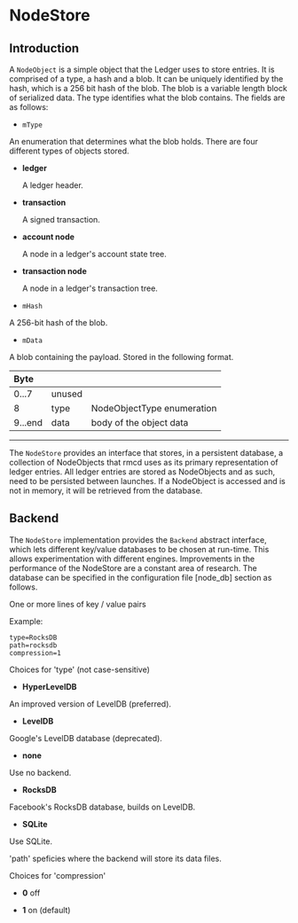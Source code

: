 # NodeStore

## Introduction

A `NodeObject` is a simple object that the Ledger uses to store entries. It is 
comprised of a type, a hash and a blob. It can be uniquely
identified by the hash, which is a 256 bit hash of the blob. The blob is a 
variable length block of serialized data. The type identifies what the blob 
contains. The fields are as follows: 
    
* `mType`

 An enumeration that determines what the blob holds. There are four 
 different types of objects stored. 

 * **ledger**
    
   A ledger header.

 * **transaction**
      
   A signed transaction.
      
 * **account node**
        
   A node in a ledger's account state tree.
        
 * **transaction node**
        
   A node in a ledger's transaction tree.
    
* `mHash`

 A 256-bit hash of the blob.

* `mData`
      
 A blob containing the payload. Stored in the following format.
 
|Byte   |                     |                          |
|:------|:--------------------|:-------------------------|
|0...7  |unused               |                          |
|8      |type                 |NodeObjectType enumeration|
|9...end|data                 |body of the object data   |
---    
The `NodeStore` provides an interface that stores, in a persistent database, a 
collection of NodeObjects that rmcd uses as its primary representation of 
ledger entries. All ledger entries are stored as NodeObjects and as such, need 
to be persisted between launches. If a NodeObject is accessed and is not in 
memory, it will be retrieved from the database.

## Backend

The `NodeStore` implementation provides the `Backend` abstract interface, 
which lets different key/value databases to be chosen at run-time. This allows 
experimentation with different engines. Improvements in the performance of the 
NodeStore are a constant area of research. The database can be specified in 
the configuration file [node_db] section as follows.

One or more lines of key / value pairs

Example:
```
type=RocksDB
path=rocksdb
compression=1
```
Choices for 'type' (not case-sensitive)
   
* **HyperLevelDB**
  
 An improved version of LevelDB (preferred).

* **LevelDB**

 Google's LevelDB database (deprecated).

* **none**

 Use no backend.

* **RocksDB**

 Facebook's RocksDB database, builds on LevelDB. 

* **SQLite**

 Use SQLite.

'path' speficies where the backend will store its data files.

Choices for 'compression'

* **0** off

* **1** on (default)

